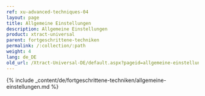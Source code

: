 ```yaml
---
ref: xu-advanced-techniques-04
layout: page
title: Allgemeine Einstellungen
description: Allgemeine Einstellungen
product: xtract-universal
parent: fortgeschrittene-techniken
permalink: /:collection/:path
weight: 4
lang: de_DE
old_url: /Xtract-Universal-DE/default.aspx?pageid=allgemeine-einstellungen
---
```

{% include _content/de/fortgeschrittene-techniken/allgemeine-einstellungen.md %}